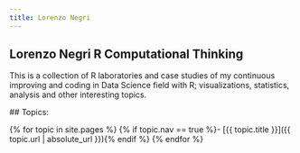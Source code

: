 ```yaml
---
title: Lorenzo Negri
---
```


## Lorenzo Negri R Computational Thinking

This is a collection of R laboratories and case studies of my continuous improving and coding in Data Science field with R; visualizations, statistics, analysis and other interesting topics.

<div class="toc" markdown="1">
## Topics:

{% for topic in site.pages %}
{% if topic.nav == true %}- [{{ topic.title }}]({{ topic.url | absolute_url }}){% endif %}
{% endfor %}
</div>
